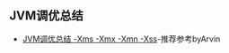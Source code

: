 ## JVM调优总结
- [JVM调优总结 -Xms -Xmx -Xmn -Xss](https://www.cnblogs.com/likehua/p/3369823.html)-推荐参考byArvin